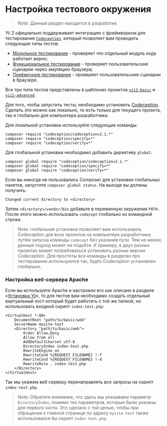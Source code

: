 Настройка тестового окружения
=============================

> Note: Данный раздел находится в разработке.

Yii 2 официально поддерживает интеграцию с фреймворком для тестирования [`Codeception`](https://github.com/Codeception/Codeception),
который позволяет вам проводить следующие типы тестов:

- [Модульное тестирование](test-unit.md) - проверяет что отдельный модуль кода работает верно;
- [Функциональное тестирование](test-functional.md) - проверяет пользовательские сценарии через эмуляцию браузера;
- [Приёмочное тестирование](test-acceptance.md) - проверяет пользовательские сценарии в браузере.

Все три типа тестов представлены в шаблонах проектов
[`yii2-basic`](https://github.com/yiisoft/yii2-app-basic) и
[`yii2-advanced`](https://github.com/yiisoft/yii2-app-advanced).

Для того, чтобы запустить тесты, необходимо установить [Codeception](https://github.com/Codeception/Codeception).
Сделать это можно как локально, то есть только для текущего проекта, так и глобально для компьютера разработчика.

Для локальной установки используйте следующие команды:

```
composer require "codeception/codeception=2.1.*"
composer require "codeception/specify=*"
composer require "codeception/verify=*"
```

Для глобальной установки необходимо добавить директиву `global`:

```
composer global require "codeception/codeception=2.1.*"
composer global require "codeception/specify=*"
composer global require "codeception/verify=*"
```

Если вы никогда не пользовались Composer для установки глобальных пакетов, запустите `composer global status`.
На выходе вы должны получить:

```
Changed current directory to <directory>
```

Затем `<directory>/vendor/bin` добавьте в переменную окружения `PATH`. После этого можно использовать `codecept` глобально
из командной строки.

> Note: глобальная установка позволяет вам использовать Codeception для всех проектов на компьютере разработчика
  путём запуска команды `codecept` без указания пути. Тем не менее, данный подход может не подойти. К примеру, в двух 
  разных проектах может потребоваться установить разные версии Codeception. Для простоты все команды в разделах про
  тестирование используются так, будто Codeception установлен глобально.
  
### Настройка веб-сервера Apache

Если вы используете Apache и настроили его как описано в разделе «[Установка Yii](start-installation.md)», то для тестов вам необходимо создать отдельный виртуальный хост который будет работать с той же папкой, но использовать входной скрипт `index-test.php`:

```
<VirtualHost *:80>
    DocumentRoot "path/to/basic/web"
    ServerName mysite-test
    <Directory "path/to/basic/web">
        Order Allow,Deny
        Allow from all
        AddDefaultCharset utf-8
        DirectoryIndex index-test.php
        RewriteEngine on
        RewriteCond %{REQUEST_FILENAME} !-f
        RewriteCond %{REQUEST_FILENAME} !-d
        RewriteRule . index-test.php
    </Directory>
</VirtualHost>
```

Так мы укажем веб серверу перенаправлять все запросы на скрипт `index-test.php`.
> Note: Обратите внимание, что здесь мы указываем параметр `DirectoryIndex`, помимо тех параметров, которые были указаны для первого хоста. Это сделано с той целью, чтобы при обращении к главной странице по адресу `mysite-test` также использовался бы скрипт `index-test.php`.
